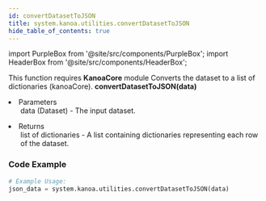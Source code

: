 ```yaml
---
id: convertDatasetToJSON
title: system.kanoa.utilities.convertDatasetToJSON
hide_table_of_contents: true
---
```


import PurpleBox from '@site/src/components/PurpleBox';
import HeaderBox from '@site/src/components/HeaderBox';

<PurpleBox>This function requires <b>KanoaCore</b> module</PurpleBox>
<HeaderBox header="Description">Converts the dataset to a list of dictionaries (kanoaCore).</HeaderBox>
<HeaderBox header="Syntax">
    <b>convertDatasetToJSON(data)</b>
    <li>Parameters <br />
        <ul>data (Dataset) - The input dataset.</ul>
    </li>
    <li>Returns <br />
        <ul>list of dictionaries - A list containing dictionaries representing each row of the dataset.</ul>
    </li>
</HeaderBox>

### Code Example

```python
# Example Usage:
json_data = system.kanoa.utilities.convertDatasetToJSON(data)